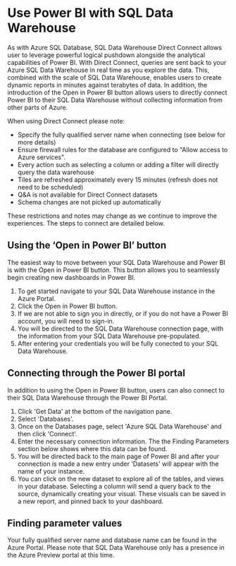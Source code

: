 <properties
   pageTitle="Use Power BI with SQL Data Warehouse | Microsoft Azure"
   description="Tips for using Power BI with Azure SQL Data Warehouse for developing solutions."
   services="sql-data-warehouse"
   documentationCenter="NA"
   authors="lodipalm"
   manager="barbkess"
   editor=""/>

<tags
   ms.service="sql-data-warehouse"
   ms.devlang="NA"
   ms.topic="article"
   ms.tgt_pltfrm="NA"
   ms.workload="data-services"
   ms.date="09/23/2015"
   ms.author="lodipalm"/>

# Use Power BI with SQL Data Warehouse
As with Azure SQL Database, SQL Data Warehouse Direct Connect allows user to leverage powerful logical pushdown alongside the analytical capabilities of Power BI.  With Direct Connect, queries are sent back to your Azure SQL Data Warehouse in real time as you explore the data.  This, combined with the scale of SQL Data Warehouse, enables users to create dynamic reports in minutes against terabytes of data.  In addition, the introduction of the Open in Power BI button allows users to directly connect Power BI to their SQL Data Warehouse without collecting information from other parts of Azure. 

When using Direct Connect please note: 

+ Specify the fully qualified server name when connecting (see below for more details)
+ Ensure firewall rules for the database are configured to "Allow access to Azure services".
+ Every action such as selecting a column or adding a filter will  directly query the data warehouse 
+ Tiles are refreshed approximately every 15 minutes (refresh does not need to be scheduled)
+ Q&A is not available for Direct Connect datasets
+ Schema changes are not picked up automatically

These restrictions and notes may change as we continue to improve the experiences. The steps to connect are detailed below.  

## Using the ‘Open in Power BI’ button
The easiest way to move between your SQL Data Warehouse and Power BI is with the Open in Power BI button. This button allows you to seamlessly begin creating new dashboards in Power BI.  

1.	To get started navigate to your SQL Data Warehouse instance in the Azure Portal.
2.	Click the Open in Power BI button.
3.	If we are not able to sign you in directly, or if you do not have a Power BI account, you will need to sign-in.  
4.	You will be directed to the SQL Data Warehouse connection page, with the information from your SQL Data Warehouse pre-populated.
5.  After entering your credentials you will be fully conected to your SQL Data Warehouse. 

## Connecting through the Power BI portal
In addition to using the Open in Power BI button, users can also connect to their SQL Data Warehouse through the Power BI Portal. 

1.  Click 'Get Data' at the bottom of the navigation pane.
2.  Select 'Databases'.
3.  Once on the Databases page, select 'Azure SQL Data Warehouse' and then click 'Connect'.
4.  Enter the necessary connection information.  The the Finding Parameters section below shows where this data can be found. 
5.  You will be directed back to the main page of Power BI and after your connection is made a new entry under 'Datasets' will appear with the name of your instance.  
6.	 You can click on the new dataset to explore all of the tables, and views in your database. Selecting a column will send a query back to the source, dynamically creating your visual. These visuals can be saved in a new report, and pinned back to your dashboard.

## Finding parameter values
Your fully qualified server name and database name can be found in the Azure Portal.  Please note that SQL Data Warehouse only has a presence in the Azure Preview portal at this time.


<!--Image references-->

<!--Article references-->
[SQL Data Warehouse development overview]:  ./sql-data-warehouse-overview-develop/
[SQL Data Warehouse integration overview]:  ./sql-data-warehouse-overview-integration/

<!--MSDN references-->

<!--Other Web references-->


